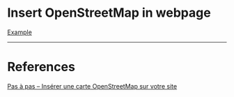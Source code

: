 
# Insert OpenStreetMap in webpage

[Example](https://github.com/dgucc/java/blob/main/openstreetmap/index.html)  

---

# References
[Pas à pas – Insérer une carte OpenStreetMap sur votre site](https://nouvelle-techno.fr/articles/pas-a-pas-inserer-une-carte-openstreetmap-sur-votre-site)  

